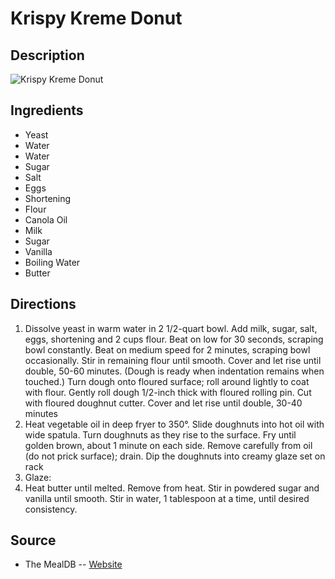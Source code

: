 # Krispy Kreme Donut

## Description
![Krispy Kreme Donut](https://www.themealdb.com/images/media/meals/4i5cnx1587672171.jpg "Krispy Kreme Donut")

## Ingredients
- Yeast
- Water
- Water
- Sugar
- Salt
- Eggs
- Shortening
- Flour
- Canola Oil
- Milk
- Sugar
- Vanilla
- Boiling Water
- Butter

## Directions
1. Dissolve yeast in warm water in 2 1/2-quart bowl. Add milk, sugar, salt, eggs, shortening and 2 cups flour. Beat on low for 30 seconds, scraping bowl constantly. Beat on medium speed for 2 minutes, scraping bowl occasionally. Stir in remaining flour until smooth. Cover and let rise until double, 50-60 minutes. (Dough is ready when indentation remains when touched.) Turn dough onto floured surface; roll around lightly to coat with flour. Gently roll dough 1/2-inch thick with floured rolling pin. Cut with floured doughnut cutter. Cover and let rise until double, 30-40 minutes
2. Heat vegetable oil in deep fryer to 350°. Slide doughnuts into hot oil with wide spatula. Turn doughnuts as they rise to the surface. Fry until golden brown, about 1 minute on each side. Remove carefully from oil (do not prick surface); drain. Dip the doughnuts into creamy glaze set on rack
3. Glaze: 
4. Heat butter until melted. Remove from heat. Stir in powdered sugar and vanilla until smooth. Stir in water, 1 tablespoon at a time, until desired consistency.

## Source

- The MealDB -- [Website](https://themealdb.com/)
